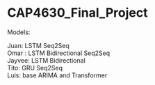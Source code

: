 # CAP4630_Final_Project

Models:

Juan: LSTM Seq2Seq
<br>
Omar : LSTM Bidirectional Seq2Seq
<br>
Jayvee: LSTM Bidirectional
<br>
Tito: GRU Seq2Seq
<br>
Luis: base ARIMA and Transformer
